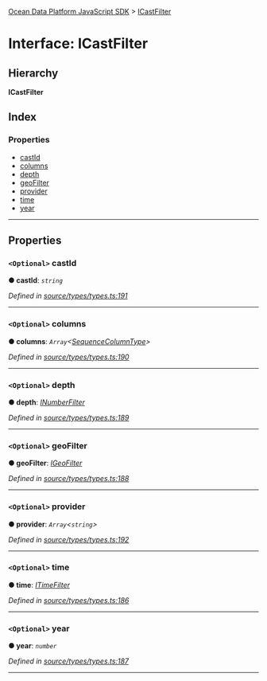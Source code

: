 [Ocean Data Platform JavaScript SDK](../README.md) > [ICastFilter](../interfaces/icastfilter.md)

# Interface: ICastFilter

## Hierarchy

**ICastFilter**

## Index

### Properties

* [castId](icastfilter.md#castid)
* [columns](icastfilter.md#columns)
* [depth](icastfilter.md#depth)
* [geoFilter](icastfilter.md#geofilter)
* [provider](icastfilter.md#provider)
* [time](icastfilter.md#time)
* [year](icastfilter.md#year)

---

## Properties

<a id="castid"></a>

### `<Optional>` castId

**● castId**: *`string`*

*Defined in [source/types/types.ts:191](https://github.com/C4IROcean/ODP-sdk-js/blob/4709765/source/types/types.ts#L191)*

___
<a id="columns"></a>

### `<Optional>` columns

**● columns**: *`Array`<[SequenceColumnType](../enums/sequencecolumntype.md)>*

*Defined in [source/types/types.ts:190](https://github.com/C4IROcean/ODP-sdk-js/blob/4709765/source/types/types.ts#L190)*

___
<a id="depth"></a>

### `<Optional>` depth

**● depth**: *[INumberFilter](inumberfilter.md)*

*Defined in [source/types/types.ts:189](https://github.com/C4IROcean/ODP-sdk-js/blob/4709765/source/types/types.ts#L189)*

___
<a id="geofilter"></a>

### `<Optional>` geoFilter

**● geoFilter**: *[IGeoFilter](igeofilter.md)*

*Defined in [source/types/types.ts:188](https://github.com/C4IROcean/ODP-sdk-js/blob/4709765/source/types/types.ts#L188)*

___
<a id="provider"></a>

### `<Optional>` provider

**● provider**: *`Array`<`string`>*

*Defined in [source/types/types.ts:192](https://github.com/C4IROcean/ODP-sdk-js/blob/4709765/source/types/types.ts#L192)*

___
<a id="time"></a>

### `<Optional>` time

**● time**: *[ITimeFilter](itimefilter.md)*

*Defined in [source/types/types.ts:186](https://github.com/C4IROcean/ODP-sdk-js/blob/4709765/source/types/types.ts#L186)*

___
<a id="year"></a>

### `<Optional>` year

**● year**: *`number`*

*Defined in [source/types/types.ts:187](https://github.com/C4IROcean/ODP-sdk-js/blob/4709765/source/types/types.ts#L187)*

___

